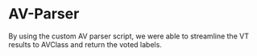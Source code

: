 # AV-Parser
By using the custom AV parser script, we were able to streamline the VT results to AVClass and return the voted labels. 
